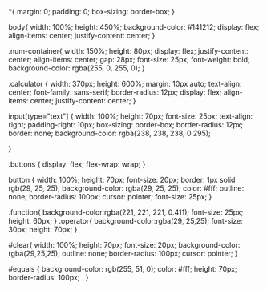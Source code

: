 *{
    margin: 0;
    padding: 0;
    box-sizing: border-box;
}

body{
  width: 100%;
  height: 450%;
  background-color: #141212;
  display: flex;
  align-items: center;
  justify-content: center;
}

.num-container{
    width: 150%;
    height: 80px;
    display: flex;
    justify-content: center;
    align-items: center;
    gap: 28px;
    font-size: 25px;
    font-weight: bold;
    background-color: rgba(255, 0, 255, 0);
}

.calculator {
    width: 370px;
    height: 600%;
    margin: 10px auto;
    text-align: center;
    font-family: sans-serif;
    border-radius: 12px;
    display: flex;
    align-items: center;
    justify-content: center;
  }
  
  input[type="text"] {
    width: 100%;
    height: 70px;
    font-size: 25px;
    text-align: right;
    padding-right: 10px;
    box-sizing: border-box;
    border-radius: 12px;
    border: none;
    background-color: rgba(238, 238, 238, 0.295);

  }
  
  .buttons {
    display: flex;
    flex-wrap: wrap;
  }
  
  button {
    width: 100%;
    height: 70px;
    font-size: 20px;
    border: 1px solid rgb(29, 25, 25);
    background-color: rgba(29, 25, 25);
    color: #fff;
    outline: none;
    border-radius: 100px;
    cursor: pointer;
    font-size: 25px;
  }
  
  .function{
    background-color:rgba(221, 221, 221, 0.411);
    font-size: 25px;
    height: 60px;
  }
  .operator{
    background-color:rgba(29, 25,25);
    font-size: 30px;
    height: 70px;
  }
  
  #clear{
    width: 100%;
    height: 70px;
    font-size: 20px;
    background-color: rgba(29,25,25);
    outline: none;
    border-radius: 100px;
    cursor: pointer;
  }
  
  #equals {
    background-color: rgb(255, 51, 0);
    color: #fff;
    height: 70px;
    border-radius: 100px;
  }

